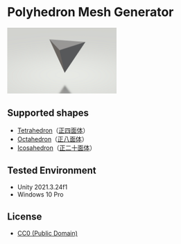 # Polyhedron Mesh Generator

<img src="./Documentation~/Images/RegularTetrahedronMesh.png" width="50%">

## Supported shapes
- [Tetrahedron](https://en.wikipedia.org/wiki/Tetrahedron)（[正四面体](https://ja.wikipedia.org/wiki/%E6%AD%A3%E5%9B%9B%E9%9D%A2%E4%BD%93)）
- [Octahedron](https://en.wikipedia.org/wiki/Octahedron)（[正八面体](https://ja.wikipedia.org/wiki/%E6%AD%A3%E5%85%AB%E9%9D%A2%E4%BD%93)）
- [Icosahedron](https://en.wikipedia.org/wiki/Regular_icosahedron)（[正二十面体](https://ja.wikipedia.org/wiki/%E6%AD%A3%E4%BA%8C%E5%8D%81%E9%9D%A2%E4%BD%93)）

## Tested Environment
- Unity 2021.3.24f1
- Windows 10 Pro

## License
- [CC0 (Public Domain)](https://creativecommons.org/publicdomain/zero/1.0/deed.en)
